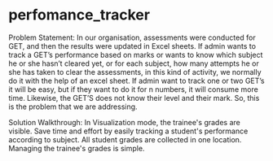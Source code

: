 # perfomance_tracker
Problem Statement: In our organisation, assessments were conducted for GET, and then the results were updated in Excel sheets. If admin wants to track a GET’s performance based on marks or wants to know which subject he or she hasn’t cleared yet, or for each subject, how many attempts he or she has taken to clear the assessments, in this kind of activity, we normally do it with the help of an excel sheet. If admin want to track one or two GET’s it will be easy, but if they want to do it for n numbers, it will consume more time. Likewise, the GET’S does not know their level and their mark. So, this is the problem that we are addressing.

Solution Walkthrough: In Visualization mode, the trainee's grades are visible. Save time and effort by easily tracking a student's performance according to subject. All student grades are collected in one location. Managing the trainee's grades is simple.
